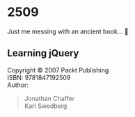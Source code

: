 # 2509
Just me messing with an ancient book... :metal: 

## Learning jQuery

Copyright &copy; 2007 Packt Publishing  
ISBN: 9781847192509  
Author:  
>Jonathan Chaffer  
>Karl Swedberg  